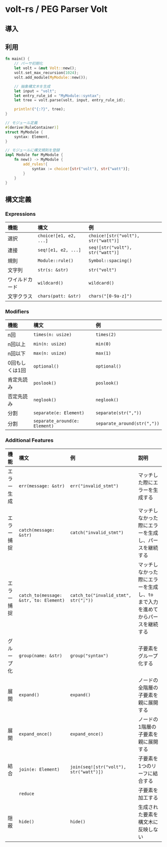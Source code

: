 # volt-rs / PEG Parser Volt

## 導入

## 利用

```rs
fn main() {
    // パーサ初期化
    let volt = &mut Volt::new();
    volt.set_max_recursion(1024);
    volt.add_module(MyModule::new());

    // 抽象構文木を生成
    let input = "volt";
    let entry_rule_id = "MyModule::syntax";
    let tree = volt.parse(volt, input, entry_rule_id);

    println!("{:?}", tree);
}

// モジュール定義
#[derive(RuleContainer)]
struct MyModule {
    syntax: Element,
}

// モジュールに構文規則を登録
impl Module for MyModule {
    fn new() -> MyModule {
        add_rules!{
            syntax := choice![str("volt"), str("watt")];
        }
    }
}
```

## 構文定義

### Expressions

|機能|構文|例|
|:-|:-|:-|
|選択|`choice![e1, e2, ...]`|`choice![str("volt"), str("watt")]`|
|連接|`seq![e1, e2, ...]`|`seq![str("volt"), str("watt")]`|
|規則|`Module::rule()`|`Symbol::spacing()`|
|文字列|`str(s: &str)`|`str("volt")`|
|ワイルドカード|`wildcard()`|`wildcard()`|
|文字クラス|`chars(patt: &str)`|`chars("[0-9a-z]")`|

### Modifiers

|機能|構文|例|
|:-|:-|:-|
|n回|`times(n: usize)`|`times(2)`|
|n回以上|`min(n: usize)`|`min(0)`|
|n回以下|`max(n: usize)`|`max(1)`|
|0回もしくは1回|`optional()`|`optional()`|
|肯定先読み|`poslook()`|`poslook()`|
|否定先読み|`neglook()`|`neglook()`|
|分割|`separate(e: Element)`|`separate(str(","))`|セパレータで分割する|
|分割|`separate_around(e: Element)`|`separate_around(str(","))`|セパレータで分割する|

### Additional Features

|機能|構文|例|説明|
|:-|:-|:-|:-|
|エラー生成|`err(message: &str)`|`err("invalid_stmt")`|マッチした際にエラーを生成する|
|エラー捕捉|`catch(message: &str)`|`catch("invalid_stmt")`|マッチしなかった際にエラーを生成し、パースを継続する|
|エラー捕捉|`catch_to(message: &str, to: Element)`|`catch_to("invalid_stmt", str(";"))`|マッチしなかった際にエラーを生成し、`to` まで入力を進めてからパースを継続する|
|グループ化|`group(name: &str)`|`group("syntax")`|子要素をグループ化する|
|展開|`expand()`|`expand()`|ノードの全階層の子要素を親に展開する|
|展開|`expand_once()`|`expand_once()`|ノードの1階層の子要素を親に展開する|
|結合|`join(e: Element)`|`join(seq![str("volt"), str("watt")])`|子要素を1つのリーフに結合する|
||`reduce`||子要素を加工する|
|隠蔽|`hide()`|`hide()`|生成された要素を構文木に反映しない|

